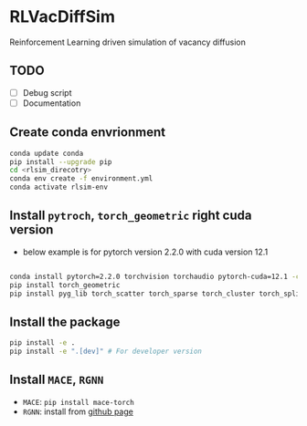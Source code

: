 # RLVacDiffSim
Reinforcement Learning driven simulation of vacancy diffusion

## TODO
- [ ] Debug script
- [ ] Documentation

## Create conda envrionment

```bash
conda update conda
pip install --upgrade pip
cd <rlsim_direcotry>
conda env create -f environment.yml
conda activate rlsim-env
```

## Install `pytroch`, `torch_geometric` right cuda version

- below example is for pytorch version 2.2.0 with cuda version 12.1

```bash

conda install pytorch=2.2.0 torchvision torchaudio pytorch-cuda=12.1 -c pytorch -c nvidia
pip install torch_geometric
pip install pyg_lib torch_scatter torch_sparse torch_cluster torch_spline_conv -f https://data.pyg.org/whl/torch-2.2.0+cu121.html

```

## Install the package

```bash
pip install -e .
pip install -e ".[dev]" # For developer version
```

## Install `MACE`, `RGNN`
- `MACE`: `pip install mace-torch`
- `RGNN`: install from [github page]("https://github.com/HojeChun/ReactionGraphNeuralNetwork")
